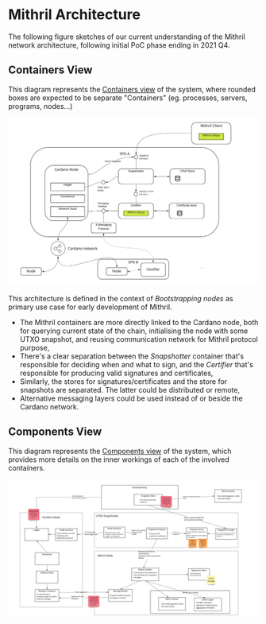 # Mithril Architecture

The following figure sketches of our current understanding of the Mithril network architecture, following initial PoC phase ending in 2021 Q4.

## Containers View

This diagram represents the [Containers view](https://c4model.com/#ContainerDiagram) of the system, where rounded boxes are expected to be separate "Containers" (eg. processes, servers, programs, nodes...)

![](./images/mithril-arch-containers.jpg)

This architecture is defined in the context of _Bootstrapping nodes_  as primary use case for early development of Mithril.

*  The Mithril containers are more directly linked to the Cardano node, both for querying current state of the chain, initialising the node with some UTXO snapshot, and reusing communication network for Mithril protocol purpose,
*  There's a clear separation between the _Snapshotter_ container that's responsible for deciding when and what to sign, and the _Certifier_ that's responsible for producing valid signatures and certificates,
*  Similarly, the stores for signatures/certificates and the store for snapshots are separated. The latter could be distributed or remote,
*  Alternative messaging layers could be used instead of or beside the Cardano network.

## Components View

This diagram represents the [Components view](https://c4model.com/#ComponentDiagram) of the system, which provides more details on the inner workings of each of the involved containers.

![](./images/mithril-arch-components.jpg)
